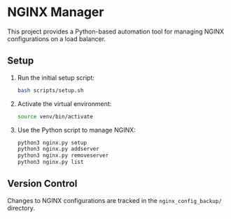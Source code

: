 # NGINX Manager

This project provides a Python-based automation tool for managing NGINX configurations on a load balancer.

## Setup

1. Run the initial setup script:
   ```bash
   bash scripts/setup.sh
   ```

2. Activate the virtual environment:
   ```bash
   source venv/bin/activate
   ```

3. Use the Python script to manage NGINX:
   ```bash
   python3 nginx.py setup
   python3 nginx.py addserver
   python3 nginx.py removeserver
   python3 nginx.py list
   ```

## Version Control

Changes to NGINX configurations are tracked in the `nginx_config_backup/` directory.
